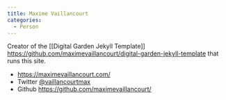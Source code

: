 ```yaml
---
title: Maxime Vaillancourt
categories:
  - Person
---
```


Creator of the [[Digital Garden Jekyll Template]] https://github.com/maximevaillancourt/digital-garden-jekyll-template that runs this site.

* https://maximevaillancourt.com/
* Twitter [@vaillancourtmax](https://twitter.com/vaillancourtmax)
* Github https://github.com/maximevaillancourt/